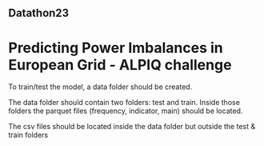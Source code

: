 ## Datathon23
# Predicting Power Imbalances in European Grid - ALPIQ challenge

To train/test the model, a data folder should be created.

The data folder should contain two folders: test and train.
Inside those folders the parquet files (frequency, indicator, main) should be located.

The csv files should be located inside the data folder but outside the test & train folders

